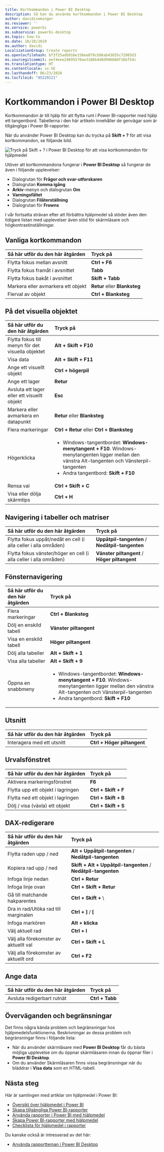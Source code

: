 ```yaml
---
title: Kortkommandon i Power BI Desktop
description: Så kan du använda kortkommandon i Power BI Desktop
author: davidiseminger
ms.reviewer: ''
ms.service: powerbi
ms.subservice: powerbi-desktop
ms.topic: how-to
ms.date: 10/28/2019
ms.author: davidi
LocalizationGroup: Create reports
ms.openlocfilehash: bf3f25adb916e158ee879cb96ab43655c72903d3
ms.sourcegitcommit: eef4eee24695570ae3186b4d8d99660df16bf54c
ms.translationtype: HT
ms.contentlocale: sv-SE
ms.lasthandoff: 06/23/2020
ms.locfileid: "85229121"
---
```

# <a name="keyboard-shortcuts-in-power-bi-desktop"></a>Kortkommandon i Power BI Desktop

Kortkommandon är till hjälp för att flytta runt i Power BI-rapporter med hjälp ett tangentbord. Tabellerna i den här artikeln innehåller de genvägar som är tillgängliga i Power BI-rapporter. 

När du använder Power BI Desktop kan du trycka på **Skift + ?** för att visa kortkommandon, se följande bild.

![Tryck på Skift + ? i Power BI Desktop för att visa kortkommandon för hjälpmedel](media/desktop-accessibility/accessibility-03.png)

Utöver att kortkommandona fungerar i **Power BI Desktop** så fungerar de även i följande upplevelser:

* Dialogrutan för **Frågor och svar-utforskaren**
* Dialogrutan **Komma igång**
* **Arkiv**-menyn och dialogrutan **Om**
* **Varningsfältet**
* Dialogrutan **Filåterställning**
* Dialogrutan för **Frowns**

I vår fortsatta strävan efter att förbättra hjälpmedel så stöder även den tidigare listan med upplevelser även stöd för skärmläsare och högkontrastinställningar.

## <a name="frequently-used-shortcuts"></a>Vanliga kortkommandon
| Så här utför du den här åtgärden           | Tryck på                |
| :------------------- | :------------------- |
| Flytta fokus mellan avsnitt  | **Ctrl + F6** |
| Flytta fokus framåt i avsnittet | **Tabb**         |
| Flytta fokus bakåt i avsnittet | **Skift + Tabb** |
| Markera eller avmarkera ett objekt | **Retur** eller **Blanksteg** |
| Flerval av objekt | **Ctrl + Blanksteg** |

## <a name="on-visual"></a>På det visuella objektet
| Så här utför du den här åtgärden           | Tryck på                |
| :------------------- | :------------------- |
| Flytta fokus till menyn för det visuella objektet | **Alt + Skift + F10** |
| Visa data | **Alt + Skift + F11**  |
| Ange ett visuellt objekt | **Ctrl + högerpil** |
| Ange ett lager | **Retur** |
| Avsluta ett lager eller ett visuellt objekt | **Esc** |
| Markera eller avmarkera en datapunkt | **Retur** eller **Blanksteg** |
| Flera markeringar | **Ctrl + Retur** eller **Ctrl + Blanksteg** |
| Högerklicka | <ul><li>Windows-tangentbordet: **Windows-menytangent + F10**. Windows-menytangenten ligger mellan den vänstra Alt-tangenten och Vänsterpil-tangenten</li><li>Andra tangentbord: **Skift + F10**</li></ul> |
| Rensa val | **Ctrl + Skift + C** |
| Visa eller dölja skärmtips | **Ctrl + H** |

## <a name="table-and-matrix-navigation"></a>Navigering i tabeller och matriser
| Så här utför du den här åtgärden          | Tryck på                |
| :------------------- | :------------------- |
| Flytta fokus uppåt/nedåt en cell (i alla celler i alla områden)  | **Uppåtpil-tangenten** / **Nedåtpil-tangenten** |
| Flytta fokus vänster/höger en cell (i alla celler i alla områden)  | **Vänster piltangent** / **Höger piltangent** |

## <a name="pane-navigation"></a>Fönsternavigering
| Så här utför du den här åtgärden           | Tryck på                |
| :------------------- | :------------------- |
| Flera markeringar | **Ctrl + Blanksteg** |
| Dölj en enskild tabell | **Vänster piltangent** |
| Visa en enskild tabell | **Höger piltangent** |
| Dölj alla tabeller | **Alt + Skift + 1** |
| Visa alla tabeller | **Alt + Skift + 9** |
| Öppna en snabbmeny | <ul><li>Windows-tangentbordet: **Windows-menytangent + F10**.  Windows-menytangenten ligger mellan den vänstra Alt-tangenten och Vänsterpil-tangenten</li><li>Andra tangentbord: **Skift + F10**</li></ul> |

## <a name="slicer"></a>Utsnitt
| Så här utför du den här åtgärden         | Tryck på                |
| :------------------- | :------------------- |
| Interagera med ett utsnitt | **Ctrl + Höger piltangent** |

## <a name="selection-pane"></a>Urvalsfönstret
| Så här utför du den här åtgärden           | Tryck på                |
| :------------------- | :------------------- |
| Aktivera markeringsfönstret | **F6** |
| Flytta upp ett objekt i lagringen | **Ctrl + Skift + F** |
| Flytta ned ett objekt i lagringen | **Ctrl + Skift + B** |
| Dölj / visa (växla) ett objekt | **Ctrl + Skift + S** |

## <a name="dax-editor"></a>DAX-redigerare
| Så här utför du den här åtgärden          | Tryck på                |
| :------------------- | :------------------- |
| Flytta raden upp / ned | **Alt + Uppåtpil-tangenten** / **Nedåtpil-tangenten** |
| Kopiera rad upp / ned | **Skift + Alt + Uppåtpil-tangenten** / **Nedåtpil-tangenten** |
| Infoga linje nedan | **Ctrl + Retur** |
| Infoga linje ovan | **Ctrl + Skift + Retur** |
| Gå till matchande hakparentes | **Ctrl + Skift +**  \ |
| Dra in rad/Utöka rad till marginalen | **Ctrl + ]**  /  **[** |
| Infoga markören | **Alt + klicka** |
| Välj aktuell rad | **Ctrl + I** |
| Välj alla förekomster av aktuellt val | **Ctrl + Skift + L** |
| Välj alla förekomster av aktuellt ord | **Ctrl + F2** |

## <a name="enter-data"></a>Ange data
| Så här utför du den här åtgärden           | Tryck på                |
| :------------------- | :------------------- |
| Avsluta redigerbart rutnät | **Ctrl + Tabb** |



## <a name="considerations-and-limitations"></a>Överväganden och begränsningar
Det finns några kända problem och begränsningar hos hjälpmedelsfunktionerna. Beskrivningar av dessa problem och begränsningar finns i följande lista:

* När du använder skärmläsare med **Power BI Desktop** får du bästa möjliga upplevelse om du öppnar skärmläsaren innan du öppnar filer i **Power BI Desktop**.
* Om du använder Skärmläsaren finns vissa begränsningar när du bläddrar i **Visa data** som en HTML-tabell.


## <a name="next-steps"></a>Nästa steg

Här är samlingen med artiklar om hjälpmedel i Power BI:

* [Översikt över hjälpmedel i Power BI](desktop-accessibility-overview.md) 
* [Skapa tillgängliga Power BI-rapporter](desktop-accessibility-creating-reports.md) 
* [Använda rapporter i Power BI med hjälpmedel](desktop-accessibility-consuming-tools.md)
* [Skapa Power BI-rapporter med hjälpmedel](desktop-accessibility-creating-tools.md)
* [Checklista för hjälpmedel i rapporter](desktop-accessibility-creating-reports.md#report-accessibility-checklist)

Du kanske också är intresserad av det här:

* [Använda rapportteman i Power BI Desktop](desktop-report-themes.md)


